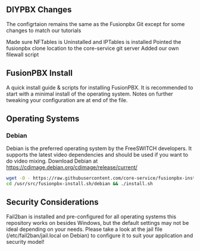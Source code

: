 DIYPBX Changes
--------------------------------------
The configrtaion remains the same as the Fusionpbx Git except for some changes to match our tutorials

Made sure NFTables is Uninstalled and IPTables is installed
Pointed the fusionpbx clone location to the core-service git server
Added our own filewall script

FusionPBX Install
--------------------------------------
A quick install guide & scripts for installing FusionPBX. It is recommended to start with a minimal install of the operating system. Notes on further tweaking your configuration are at end of the file.

## Operating Systems
### Debian
Debian is the preferred operating system by the FreeSWITCH developers. It supports the latest video dependencies and should be used if you want to do video mixing. Download Debian at https://cdimage.debian.org/cdimage/release/current/

```sh
wget -O - https://raw.githubusercontent.com/core-service/fusionpbx-install.sh/master/debian/pre-install.sh | sh;
cd /usr/src/fusionpbx-install.sh/debian && ./install.sh
```

## Security Considerations
Fail2ban is installed and pre-configured for all operating systems this repository works on besides Windows, but the default settings may not be ideal depending on your needs. Please take a look at the jail file (/etc/fail2ban/jail.local on Debian) to configure it to suit your application and security model!


